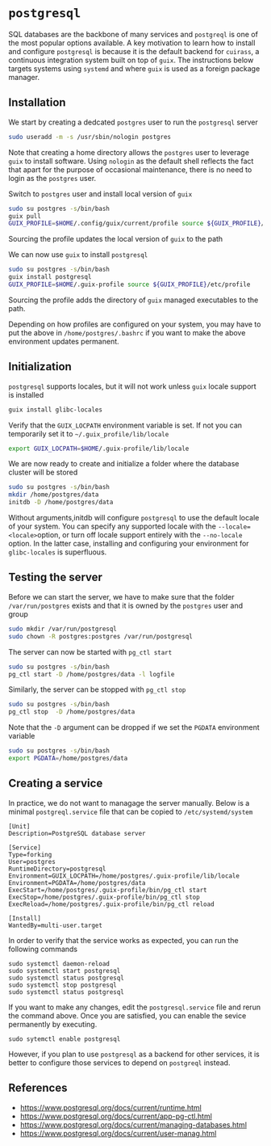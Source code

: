 # `postgresql`
SQL databases are the backbone of many services and `postgreql` is one of the most popular options
available. A key motivation to learn how to install and configure `postgresql` is because it is the
default backend for `cuirass`, a continuous integration system built on top of `guix`. The instructions
below targets systems using `systemd` and where `guix` is used as a foreign package manager.


## Installation
We start by creating a dedcated `postgres` user to run the  `postgresql` server
```bash
sudo useradd -m -s /usr/sbin/nologin postgres
```
Note that creating a home directory allows the `postgres` user to leverage `guix` to install
software. Using `nologin` as the default shell reflects the fact that apart for the purpose of
occasional maintenance, there is no need to login as the `postgres` user.

Switch to `postgres` user and install local version of `guix`
```bash
sudo su postgres -s/bin/bash
guix pull
GUIX_PROFILE=$HOME/.config/guix/current/profile source ${GUIX_PROFILE}/etc/profile
```
Sourcing the profile updates the local version of `guix` to the path

We can now use `guix` to install `postgresql`
```bash
sudo su postgres -s/bin/bash
guix install postgresql
GUIX_PROFILE=$HOME/.guix-profile source ${GUIX_PROFILE}/etc/profile
```
Sourcing the profile adds the directory of `guix` managed executables to the path.

Depending on how profiles are configured on your system, you may have to put the above in
`/home/postgres/.bashrc` if you want to make the above environment updates permanent.


## Initialization
`postgresql` supports locales, but it will not work unless `guix` locale support is installed
```bash
guix install glibc-locales
```
Verify that the `GUIX_LOCPATH` environment variable is set. If not you can temporarily set it
to `~/.guix_profile/lib/locale`
```bash
export GUIX_LOCPATH=$HOME/.guix-profile/lib/locale
```

We are now ready to create and initialize a folder where the database cluster will be stored
```bash
sudo su postgres -s/bin/bash
mkdir /home/postgres/data
initdb -D /home/postgres/data
```
Without arguments,initdb will configure `postgresql` to use the default locale of your system. You
can specify any supported locale with the `--locale=<locale>`option, or turn off locale support
entirely with the `--no-locale` option. In the latter case, installing and configuring your environment
for `glibc-locales` is superfluous.


## Testing the server
Before we can start the server, we have to make sure that the folder `/var/run/postgres` exists
and that it is owned by the `postgres` user and group
```bash
sudo mkdir /var/run/postgresql
sudo chown -R postgres:postgres /var/run/postgresql
```
The server can now be started with `pg_ctl start`
```bash
sudo su postgres -s/bin/bash
pg_ctl start -D /home/postgres/data -l logfile
```
Similarly, the server can be stopped with `pg_ctl stop`
```bash
sudo su postgres -s/bin/bash
pg_ctl stop  -D /home/postgres/data
```
Note that the `-D` argument can be dropped if we set the `PGDATA` environment variable
```bash
sudo su postgres -s/bin/bash
export PGDATA=/home/postgres/data
```

## Creating a service
In practice, we do not want to managage the server manually. Below is a minimal
`postgreql.service` file that can be copied to `/etc/systemd/system`
```
[Unit]
Description=PostgreSQL database server

[Service]
Type=forking
User=postgres
RuntimeDirectory=postgresql
Environment=GUIX_LOCPATH=/home/postgres/.guix-profile/lib/locale
Environment=PGDATA=/home/postgres/data
ExecStart=/home/postgres/.guix-profile/bin/pg_ctl start
ExecStop=/home/postgres/.guix-profile/bin/pg_ctl stop
ExecReload=/home/postgres/.guix-profile/bin/pg_ctl reload

[Install]
WantedBy=multi-user.target
```
In order to verify that the service works as expected, you can run the following
commands
```
sudo systemctl daemon-reload
sudo systemctl start postgresql
sudo systemctl status postgresql
sudo systemctl stop postgresql
sudo systemctl status postgresql
```
If you want to make any changes, edit the `postgresql.service` file and rerun the
command above. Once you are satisfied, you can enable the sevice permanently by
executing.
```
sudo sytemctl enable postgresql
```
However, if you plan to use `postgresql` as a backend for other services, it is
better to configure those services to depend on `postgreql` instead.




## References
- https://www.postgresql.org/docs/current/runtime.html
- https://www.postgresql.org/docs/current/app-pg-ctl.html
- https://www.postgresql.org/docs/current/managing-databases.html
- https://www.postgresql.org/docs/current/user-manag.html
